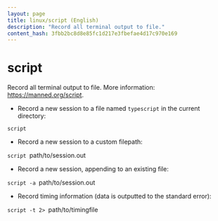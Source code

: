 ```yaml
---
layout: page
title: linux/script (English)
description: "Record all terminal output to file."
content_hash: 3fbb2bc8d8e85fc1d217e3fbefae4d17c970e169
---
```

# script

Record all terminal output to file.
More information: <https://manned.org/script>.

- Record a new session to a file named `typescript` in the current directory:

`script`

- Record a new session to a custom filepath:

`script `<span class="tldr-var badge badge-pill bg-dark-lm bg-white-dm text-white-lm text-dark-dm font-weight-bold">path/to/session.out</span>

- Record a new session, appending to an existing file:

`script -a `<span class="tldr-var badge badge-pill bg-dark-lm bg-white-dm text-white-lm text-dark-dm font-weight-bold">path/to/session.out</span>

- Record timing information (data is outputted to the standard error):

`script -t 2> `<span class="tldr-var badge badge-pill bg-dark-lm bg-white-dm text-white-lm text-dark-dm font-weight-bold">path/to/timingfile</span>
